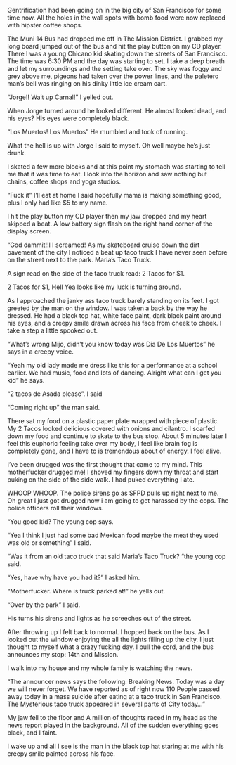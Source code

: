 Gentrification had been going on in the big city of San Francisco for some time now. All the holes in the wall spots with bomb food were now replaced with hipster coffee shops. 

The Muni 14 Bus had dropped me off in The Mission District. I grabbed my long board jumped out of the bus and hit the play button on my CD player. There I was a young Chicano kid skating down the streets of San Francisco. The time was 6:30 PM and the day was starting to set. I take a deep breath and let my surroundings and the setting take over.  The sky was foggy and grey above me, pigeons had taken over the power lines, and the paletero man’s bell was ringing on his dinky little ice cream cart. 

“Jorge!! Wait up Carnal!” I yelled out.

When Jorge turned around he looked different. He almost looked dead, and his eyes? His eyes were completely black. 

“Los Muertos! Los Muertos” He mumbled and took of running. 

What the hell is up with Jorge I said to myself. Oh well maybe he’s just drunk. 

I skated a few more blocks and at this point my stomach was starting to tell me that it was time to eat. I look into the horizon and saw nothing but chains, coffee shops and yoga studios. 

“Fuck it” I’ll eat at home I said hopefully mama is making something good, plus I only had like $5 to my name. 

I hit the play button my CD player then my jaw dropped and my heart skipped a beat. A low battery sign flash on the right hand corner of the display screen. 

“God dammit!!l I screamed! As my skateboard cruise down the dirt pavement of the city I noticed a beat up taco truck I have never seen before on the street next to the park. Maria’s Taco Truck.

A sign read on the side of the taco truck read:
 2 Tacos for $1.

2 Tacos for $1, Hell Yea looks like my luck is turning around.

As I approached the janky ass taco truck barely standing on its feet. I got greeted by the man on the window. I was taken a back by the way he dressed. He had a black top hat, white face paint, dark black paint around his eyes, and a creepy smile drawn across his face from cheek to cheek. I take a step a little spooked out. 

“What’s wrong Mijo, didn’t you know today was Dia De Los Muertos” he says in a creepy voice. 

“Yeah my old lady made me dress like this for a performance at a school earlier. We had music, food and lots of dancing. Alright what can I get you kid” he says.

“2 tacos de Asada please”. I said

“Coming right up” the man said.
 
There sat my food on a plastic paper plate wrapped with piece of plastic. My 2 Tacos looked delicious covered with onions and cilantro. I scarfed down my food and continue to skate to the bus stop. About 5 minutes later I feel this euphoric feeling take over my body, I feel like brain fog is completely gone, and I have to is tremendous about of energy. I feel alive.

I’ve been drugged was the first thought that came to my mind. This motherfucker drugged me! I shoved my fingers down my throat and start puking on the side of the side walk. I had puked everything I ate. 

WHOOP WHOOP. The police sirens go as SFPD pulls up right next to me. Oh great I just got drugged now i am going to get harassed by the cops. The police officers roll their windows.

“You good kid? The young cop says.

“Yea I think I just had some bad Mexican food maybe the meat they used was old or something” I said.

“Was it from an old taco truck that said Maria’s Taco Truck? “the young cop said. 

“Yes, have why have you had it?” I asked him.

“Motherfucker. Where is truck parked at!” he yells out.

“Over by the park” I said. 

His turns his sirens and lights as he screeches out of the street.

After throwing up I felt back to normal. I hopped back on the bus. As I looked out the window enjoying the all the lights filling up the city. I just thought to myself what a crazy fucking day. I pull the cord, and the bus announces my stop: 14th and Mission. 

I walk into my house and my whole family is watching the news. 

“The announcer news says the following:
Breaking News. Today was a day we will never forget.  We have reported as of right now 110 People passed away today in a mass suicide after eating at a taco truck in San Francisco. The Mysterious taco truck appeared in several parts of City today…”

My jaw fell to the floor and A million of thoughts raced in my head as the news report played in the background. All of the sudden everything goes black, and I faint. 

I wake up and all I see is the man in the black top hat staring at me with his creepy smile painted across his face.
